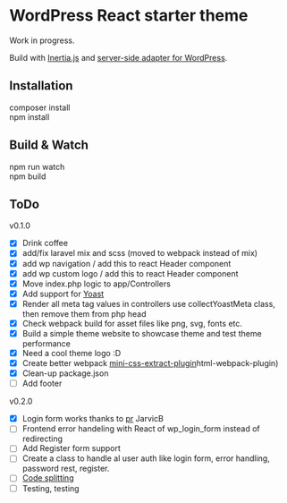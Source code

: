 # WordPress React starter theme

Work in progress.

Build with [Inertia.js](https://inertiajs.com) and [server-side adapter for WordPress](https://github.com/boxybird/inertia-wordpress/).

## Installation

composer install<br />
npm install<br />

## Build & Watch

npm run watch<br />
npm build<br />

## ToDo 

v0.1.0
- [x] Drink coffee
- [x] add/fix laravel mix and scss (moved to webpack instead of mix)
- [x] add wp navigation / add this to react Header component
- [x] add wp custom logo / add this to react Header component
- [x] Move index.php logic to app/Controllers
- [x] Add support for [Yoast](https://yoast.com/wordpress/plugins/seo/)
- [x] Render all meta tag values in controllers use collectYoastMeta class, then remove them from php head
- [x] Check webpack build for asset files like png, svg, fonts etc.
- [x] Build a simple theme website to showcase theme and test theme performance
- [x] Need a cool theme logo :D
- [x] Create better webpack [mini-css-extract-plugin](https://webpack.js.org/plugins/mini-css-extract-plugin/)html-webpack-plugin)
- [x] Clean-up package.json
- [ ] Add footer

v0.2.0
- [x] Login form works thanks to [pr](https://github.com/jefsev/Ress/pull/37) JarvicB
- [ ] Frontend error handeling with React of wp_login_form instead of redirecting
- [ ] Add Register form support
- [ ] Create a class to handle al user auth like login form, error handling, password rest, register.
- [ ] [Code splitting](https://webpack.js.org/guides/code-splitting/)
- [ ] Testing, testing